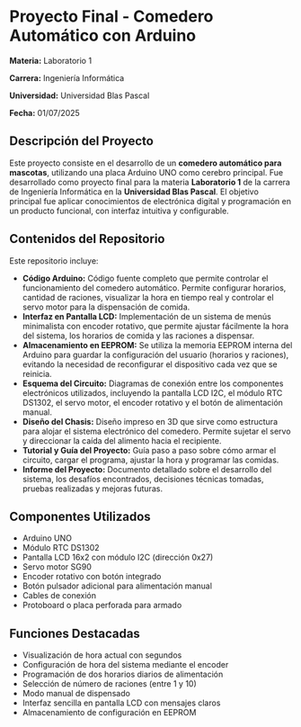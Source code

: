 <!DOCTYPE html>
<html lang="es">
<head>
  <meta charset="UTF-8">
</head>
<body>
  <h1>Proyecto Final - Comedero Automático con Arduino</h1>
  <p><strong>Materia:</strong> Laboratorio 1</p>
  <p><strong>Carrera:</strong> Ingeniería Informática</p>
  <p><strong>Universidad:</strong> Universidad Blas Pascal</p>
  <p><strong>Fecha:</strong> 01/07/2025</p>

  <h2>Descripción del Proyecto</h2>
  <p>Este proyecto consiste en el desarrollo de un <strong>comedero automático para mascotas</strong>, utilizando una placa Arduino UNO como cerebro principal. Fue desarrollado como proyecto final para la materia <strong>Laboratorio 1</strong> de la carrera de Ingeniería Informática en la <strong>Universidad Blas Pascal</strong>. El objetivo principal fue aplicar conocimientos de electrónica digital y programación en un producto funcional, con interfaz intuitiva y configurable.</p>

<h2>Contenidos del Repositorio</h2>
<p>Este repositorio incluye:</p>
<ul>
  <li><strong>Código Arduino:</strong> Código fuente completo que permite controlar el funcionamiento del comedero automático. Permite configurar horarios, cantidad de raciones, visualizar la hora en tiempo real y controlar el servo motor para la dispensación de comida.</li>

  <li><strong>Interfaz en Pantalla LCD:</strong> Implementación de un sistema de menús minimalista con encoder rotativo, que permite ajustar fácilmente la hora del sistema, los horarios de comida y las raciones a dispensar.</li>

  <li><strong>Almacenamiento en EEPROM:</strong> Se utiliza la memoria EEPROM interna del Arduino para guardar la configuración del usuario (horarios y raciones), evitando la necesidad de reconfigurar el dispositivo cada vez que se reinicia.</li>

  <li><strong>Esquema del Circuito:</strong> Diagramas de conexión entre los componentes electrónicos utilizados, incluyendo la pantalla LCD I2C, el módulo RTC DS1302, el servo motor, el encoder rotativo y el botón de alimentación manual.</li>

  <li><strong>Diseño del Chasis:</strong> Diseño impreso en 3D que sirve como estructura para alojar el sistema electrónico del comedero. Permite sujetar el servo y direccionar la caída del alimento hacia el recipiente.</li>

  <li><strong>Tutorial y Guía del Proyecto:</strong> Guía paso a paso sobre cómo armar el circuito, cargar el programa, ajustar la hora y programar las comidas.</li>

  <li><strong>Informe del Proyecto:</strong> Documento detallado sobre el desarrollo del sistema, los desafíos encontrados, decisiones técnicas tomadas, pruebas realizadas y mejoras futuras.</li>
</ul>


  <h2>Componentes Utilizados</h2>
  <ul>
    <li>Arduino UNO</li>
    <li>Módulo RTC DS1302</li>
    <li>Pantalla LCD 16x2 con módulo I2C (dirección 0x27)</li>
    <li>Servo motor SG90</li>
    <li>Encoder rotativo con botón integrado</li>
    <li>Botón pulsador adicional para alimentación manual</li>
    <li>Cables de conexión</li>
    <li>Protoboard o placa perforada para armado</li>
  </ul>

  <h2>Funciones Destacadas</h2>
  <ul>
    <li>Visualización de hora actual con segundos</li>
    <li>Configuración de hora del sistema mediante el encoder</li>
    <li>Programación de dos horarios diarios de alimentación</li>
    <li>Selección de número de raciones (entre 1 y 10)</li>
    <li>Modo manual de dispensado</li>
    <li>Interfaz sencilla en pantalla LCD con mensajes claros</li>
    <li>Almacenamiento de configuración en EEPROM</li>
  </ul>
</body>
</html>
